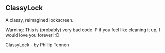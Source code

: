 ClassyLock
----------

A classy, reimagined lockscreen.

Warning: This is (probably) very bad code :P if you feel like cleaning it up, I would love you forever! :D

ClassyLock - by Phillip Tennen